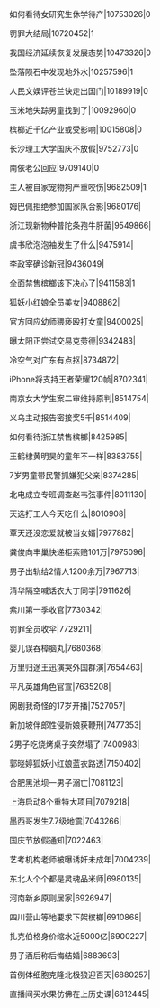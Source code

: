 如何看待女研究生休学待产|10753026|0

罚罪大结局|10720452|1

我国经济延续恢复发展态势|10473326|0

坠落陨石中发现地外水|10257596|1

人民文娱评苍兰诀走出国门|10189919|0

玉米地失踪男童找到了|10092960|0

槟榔近千亿产业或受影响|10015808|0

长沙理工大学国庆不放假|9752773|0

南依老公回应|9709140|0

主人被自家宠物狗严重咬伤|9682509|1

姆巴佩拒绝参加国家队合影|9680176|

浙江现新物种普陀条孢牛肝菌|9549866|

虞书欣泡泡袖发生了什么|9475914|

李政宰确诊新冠|9436049|

全面禁售槟榔该下决心了|9411583|1

狐妖小红娘全员美女|9408862|

官方回应幼师猥亵殴打女童|9400025|

曝太阳正尝试交易克劳德|9342483|

冷空气对广东有点抠|8734872|

iPhone将支持王者荣耀120帧|8702341|

南京女大学生案二审维持原判|8514754|

义乌主动报告密接奖5千|8514409|

如何看待浙江禁售槟榔|8425985|

王鹤棣黄明昊的童年不一样|8383755|

7岁男童带民警抓嫌犯父亲|8374285|

北电成立专班调查赵韦弦事件|8011130|

天选打工人今天吃什么|8010908|

覃天还没恋爱就被当女婿|7977882|

龚俊向丰巢快递柜索赔101万|7975096|

男子出轨给2情人1200余万|7967713|

清华隔空喊话农大丁同学|7911626|

紫川第一季收官|7730342|

罚罪全员收伞|7729211|

婴儿误吞樟脑丸|7680368|

万里归途王迅演哭外国群演|7654463|

平凡英雄角色官宣|7635208|

网剧我奇怪的17岁开播|7527057|

新加坡伴郎性侵新娘获鞭刑|7477353|

2男子吃烧烤桌子突然塌了|7400983|

郭晓婷狐妖小红娘蓝衣路透|7150402|

合肥黑池坝一男子溺亡|7081123|

上海启动8个重特大项目|7079218|

墨西哥发生7.7级地震|7043266|

国庆节放假通知|7022463|

艺考机构老师被曝诱奸未成年|7004239|

东北人个个都是灵魂品米师|6980135|

河南新乡原则居家|6926947|

四川营山等地要求下架槟榔|6910868|

扎克伯格身价缩水近5000亿|6900227|

男子酒后称后悔结婚|6883693|

首例体细胞克隆北极狼迎百天|6880257|

直播间买水果仿佛在上历史课|6812445|

